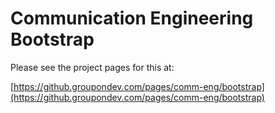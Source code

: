 Communication Engineering Bootstrap
===================================

Please see the project pages for this at:

[https://github.groupondev.com/pages/comm-eng/bootstrap](https://github.groupondev.com/pages/comm-eng/bootstrap)